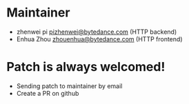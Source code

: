 # Maintainer
- zhenwei pi <pizhenwei@bytedance.com> (HTTP backend)
- Enhua Zhou <zhouenhua@bytedance.com> (HTTP frontend)

# Patch is always welcomed!
- Sending patch to maintainer by email
- Create a PR on github
